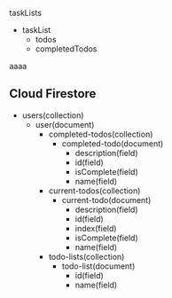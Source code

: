 taskLists
- taskList
  - todos
  - completedTodos

aaaa

## Cloud Firestore
- users(collection)
  - user(document)
    - completed-todos(collection)
        - completed-todo(document)
          - description(field)
          - id(field)
          - isComplete(field)
          - name(field)
    - current-todos(collection)
      - current-todo(document)   
          - description(field)
          - id(field)
          - index(field)
          - isComplete(field)
          - name(field)      
    - todo-lists(collection)
      - todo-list(document)
        - id(field)
        - name(field)
